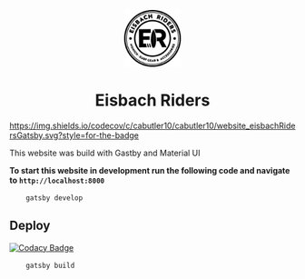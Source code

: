 <p align="center"><img alt="EisbachRiders" src="./src/assets/logos/logoBlack.png" width="100" /></p>
<h1 align="center">
  Eisbach Riders
</h1>

https://img.shields.io/codecov/c/cabutler10/cabutler10/website_eisbachRidersGatsby.svg?style=for-the-badge

This website was build with Gastby and Material UI

**To start this website in development run the following code and navigate to `http://localhost:8000`**

```
    gatsby develop
```

## Deploy

[![Codacy Badge](https://api.codacy.com/project/badge/Grade/29ebed3b89d24f06a40c871a048ccc6a)](https://app.codacy.com/app/cabutler10/website_EisbachRidersGatsby?utm_source=github.com&utm_medium=referral&utm_content=cabutler10/website_EisbachRidersGatsby&utm_campaign=Badge_Grade_Dashboard)

```
    gatsby build
```

